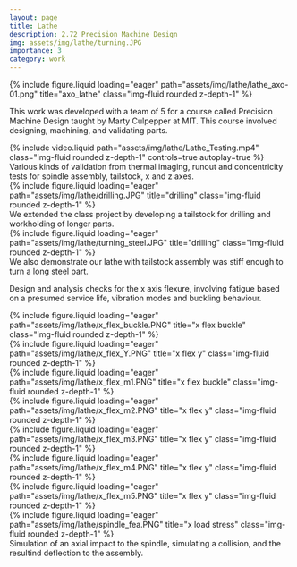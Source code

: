 ```yaml
---
layout: page
title: Lathe
description: 2.72 Precision Machine Design
img: assets/img/lathe/turning.JPG
importance: 3
category: work
---
```


<div class="row">
    <div class="col-sm mt-3 mt-md-0">
    {% include figure.liquid loading="eager" path="assets/img/lathe/lathe_axo-01.png" title="axo_lathe" class="img-fluid rounded z-depth-1" %}
    </div>
</div>

This work was developed with a team of 5 for a course called Precision Machine Design taught by Marty Culpepper at MIT. This course involved designing, machining, and validating parts. 

<div class="row">
    <div class="col-sm mt-3 mt-md-0">
        {% include video.liquid path="assets/img/lathe/Lathe_Testing.mp4" class="img-fluid rounded z-depth-1" controls=true autoplay=true %}
    </div>
    <div class="col-sm mt-3 mt-md-0">
        Various kinds of validation from thermal imaging, runout and concentricity tests for spindle assembly, tailstock, x and z axes.
    </div>
</div>

<div class="row">
    <div class="col-sm mt-3 mt-md-0">
         {% include figure.liquid loading="eager" path="assets/img/lathe/drilling.JPG" title="drilling" class="img-fluid rounded z-depth-1" %}
    </div>
    <div class="col-sm mt-3 mt-md-0">
        We extended the class project by developing a tailstock for drilling and workholding of longer parts. 
    </div>
</div>

<div class="row">
    <div class="col-sm mt-3 mt-md-0">
         {% include figure.liquid loading="eager" path="assets/img/lathe/turning_steel.JPG" title="drilling" class="img-fluid rounded z-depth-1" %}
    </div>
    <div class="col-sm mt-3 mt-md-0">
        We also demonstrate our lathe with tailstock assembly was stiff enough to turn a long steel part. 
    </div>
</div>

Design and analysis checks for the x axis flexure, involving fatigue based on a presumed service life, vibration modes and buckling behaviour. 

<div class="row">
    <div class="col-sm mt-3 mt-md-0">
        {% include figure.liquid loading="eager" path="assets/img/lathe/x_flex_buckle.PNG" title="x flex buckle" class="img-fluid rounded z-depth-1" %}
    </div>
    <div class="col-sm mt-3 mt-md-0">
        {% include figure.liquid loading="eager" path="assets/img/lathe/x_flex_Y.PNG" title="x flex y" class="img-fluid rounded z-depth-1" %}    </div>
 
</div>

<div class="row">
    <div class="col-sm mt-3 mt-md-0">
        {% include figure.liquid loading="eager" path="assets/img/lathe/x_flex_m1.PNG" title="x flex buckle" class="img-fluid rounded z-depth-1" %}
    </div>
    <div class="col-sm mt-3 mt-md-0">
        {% include figure.liquid loading="eager" path="assets/img/lathe/x_flex_m2.PNG" title="x flex y" class="img-fluid rounded z-depth-1" %}    </div>
    <div class="col-sm mt-3 mt-md-0">
        {% include figure.liquid loading="eager" path="assets/img/lathe/x_flex_m3.PNG" title="x flex y" class="img-fluid rounded z-depth-1" %}    </div>
    <div class="col-sm mt-3 mt-md-0">
        {% include figure.liquid loading="eager" path="assets/img/lathe/x_flex_m4.PNG" title="x flex y" class="img-fluid rounded z-depth-1" %}    </div>
    <div class="col-sm mt-3 mt-md-0">
        {% include figure.liquid loading="eager" path="assets/img/lathe/x_flex_m5.PNG" title="x flex y" class="img-fluid rounded z-depth-1" %}    </div>
 
</div>

<div class="row">
    <div class="col-sm mt-3 mt-md-0">
        {% include figure.liquid loading="eager" path="assets/img/lathe/spindle_fea.PNG" title="x load stress" class="img-fluid rounded z-depth-1" %}  
    </div>
    <div class="col-sm mt-3 mt-md-0">
        Simulation of an axial impact to the spindle, simulating a collision, and the resultind deflection to the assembly. 
    </div>
</div>